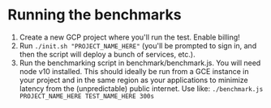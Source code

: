 # Running the benchmarks

1. Create a new GCP project where you'll run the test. Enable billing!
2. Run `./init.sh "PROJECT_NAME_HERE"` (you'll be prompted to sign in, and then
   the script will deploy a bunch of services, etc.).
3. Run the benchmarking script in benchmark/benchmark.js. You will need node v10 installed. This should ideally be run from a GCE instance in your project and in the same region as your applications to minimize latency from the (unpredictable) public internet. Use like: `./benchmark.js PROJECT_NAME_HERE TEST_NAME_HERE 300s`

